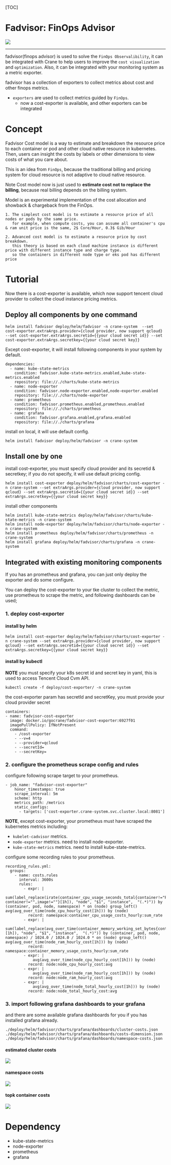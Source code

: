 [TOC]

# Fadvisor: FinOps Advisor

<img src="docs/images/fadvisor.jpeg">

---

fadvisor(finops advisor) is used to solve the `FinOps Observalibility`, it can be integrated with Crane to help users to improve the `cost visualization` and `optimization`. Also, it can be integrated with your monitoring system as a metric exporter.


fadvisor has a collection of exporters to collect metrics about cost and other finops metrics. 

 - `exporters` are used to collect metrics guided by `FinOps`.
   - now a cost-exporter is available, and other exporters can be integrated
 
# Concept
Fadvisor Cost model is a way to estimate and breakdown the resource price to each container or pod and other cloud native resource in kubernetes. Then, users can insight the costs by labels or other dimensions to view costs of what you care about.

This is an idea from `FinOps`, because the traditional billing and pricing system for cloud resource is not adaptive to cloud native resource.

Note Cost model now is just used to **estimate cost not to replace the billing**, because real billing depends on the billing system.

Model is an experimental implementation of the cost allocation and showback & chargeback from the FinOps.
	  
	1. The simplest cost model is to estimate a resource price of all nodes or pods by the same price.
	   for example, when compute costs, you can assume all container's cpu & ram unit price is the same, 2$ Core/Hour, 0.3$ Gib/Hour

	2. Advanced cost model is to estimate a resource price by cost breakdown.
	   this theory is based on each cloud machine instance is different price with different instance type and charge type.
	   so the containers in different node type or eks pod has different price

# Tutorial
Now there is a cost-exporter is available, which now support tencent cloud provider to collect the cloud instance pricing metrics.

## Deploy all components by one command
```
helm install fadvisor deploy/helm/fadvisor -n crane-system  --set cost-exporter.extraArgs.provider={cloud provider, now support qcloud} --set cost-exporter.extraArgs.secretid={{your cloud secret id}} --set cost-exporter.extraArgs.secretkey={{your cloud secret key}}
```
Except cost-exporter, it will install following components in your system by default.
```
dependencies:
  - name: kube-state-metrics
    condition: fadvisor.kube-state-metrics.enabled,kube-state-metrics.enabled
    repository: file://./charts/kube-state-metrics
  - name: node-exporter
    condition: fadvisor.node-exporter.enabled,node-exporter.enabled
    repository: file://./charts/node-exporter
  - name: prometheus
    condition: fadvisor.prometheus.enabled,prometheus.enabled
    repository: file://./charts/prometheus
  - name: grafana
    condition: fadvisor.grafana.enabled,grafana.enabled
    repository: file://./charts/grafana
```

install on local, it will use default config.

```
helm install fadvisor deploy/helm/fadvisor -n crane-system
```

## Install one by one

install cost-exporter, you must specify cloud provider and its secretid & secretkey; if you do not specify, it will use default pricing config.

```
helm install cost-exporter deploy/helm/fadvisor/charts/cost-exporter -n crane-system --set extraArgs.provider={cloud provider, now support qcloud} --set extraArgs.secretid={{your cloud secret id}} --set extraArgs.secretkey={{your cloud secret key}}
```

install other components
```
helm install kube-state-metrics deploy/helm/fadvisor/charts/kube-state-metrics -n crane-system
helm install node-exporter deploy/helm/fadvisor/charts/node-exporter -n crane-system
helm install prometheus deploy/helm/fadvisor/charts/prometheus -n crane-system
helm install grafana deploy/helm/fadvisor/charts/grafana -n crane-system
```


## Integrated with existing monitoring components
If you has an prometheus and grafana, you can just only deploy the exporter and do some configure.

You can deploy the cost-exporter to your tke cluster to collect the metric, use prometheus to scrape the metric, and following dashboards can be used;

### 1. deploy cost-exporter
#### install by helm
```
helm install cost-exporter deploy/helm/fadvisor/charts/cost-exporter -n crane-system --set extraArgs.provider={cloud provider, now support qcloud} --set extraArgs.secretid={{your cloud secret id}} --set extraArgs.secretkey={{your cloud secret key}}
```

#### install by kubectl
**NOTE**  you must specify your k8s secret id and secret key in yaml, this is used to access Tencent Cloud Cvm API.
```
kubectl create -f deploy/cost-exporter/ -n crane-system
```
the cost-exporter param has secretId and secretKey, you must provide your cloud provider secret
```
containers:
- name: fadvisor-cost-exporter
  image: docker.io/gocrane/fadvisor-cost-exporter:6927f01
  imagePullPolicy: IfNotPresent
  command:
    - /cost-exporter
    - --v=4
    - --provider=qcloud
    - --secretId=
    - --secretKey=
```

### 2. configure the prometheus scrape config and rules
configure following scrape target to your prometheus. 

```
- job_name: "fadvisor-cost-exporter"
    honor_timestamps: true
    scrape_interval: 5m
    scheme: http
    metrics_path: /metrics
    static_configs:
      - targets: ['cost-exporter.crane-system.svc.cluster.local:8081']
```
**NOTE**, except cost-exporter, your prometheus must have scraped the kubernetes metrics including:
 - `kubelet-cadvisor` metrics.
 - `node-exporter` metrics. need to install node-exporter.
 - `kube-state-metrics` metrics. need to install kube-state-metrics.


configure some recording rules to your prometheus.
```
recording_rules.yml:
  groups:
    - name: costs.rules
      interval: 3600s
      rules:
        - expr: |
            sum(label_replace(irate(container_cpu_usage_seconds_total{container!="POD", container!="",image!=""}[1h]), "node", "$1", "instance",  "(.*)")) by (container, pod, node, namespace) * on (node) group_left() avg(avg_over_time(node_cpu_hourly_cost[1h])) by (node)
          record: namespace:container_cpu_usage_costs_hourly:sum_rate
        - expr: |
            sum(label_replace(avg_over_time(container_memory_working_set_bytes{container!="POD",container!="",image!=""}[1h]), "node", "$1", "instance",  "(.*)")) by (container, pod, node, namespace) / 1024.0 / 1024.0 / 1024.0 * on (node) group_left() avg(avg_over_time(node_ram_hourly_cost[1h])) by (node)
          record: namespace:container_memory_usage_costs_hourly:sum_rate
        - expr: |
            avg(avg_over_time(node_cpu_hourly_cost[1h])) by (node)
          record: node:node_cpu_hourly_cost:avg
        - expr: |
            avg(avg_over_time(node_ram_hourly_cost[1h])) by (node)
          record: node:node_ram_hourly_cost:avg
        - expr: |
            avg(avg_over_time(node_total_hourly_cost[1h])) by (node)
          record: node:node_total_hourly_cost:avg

```

### 3. import following grafana dashboards to your grafana
and there are some available grafana dashboards for you if you has installed grafana already.
```
./deploy/helm/fadvisor/charts/grafana/dashboards/cluster-costs.json
./deploy/helm/fadvisor/charts/grafana/dashboards/costs-dimension.json
./deploy/helm/fadvisor/charts/grafana/dashboards/namespace-costs.json

```

#### estimated cluster costs
<img src="docs/images/cluster-costs.png">

#### namespace costs 
<img src="docs/images/namespace-costs.png">

#### topk container costs
<img src="docs/images/costs-dimension.png">


# Dependency
 - kube-state-metrics
 - node-exporter
 - prometheus
 - grafana


